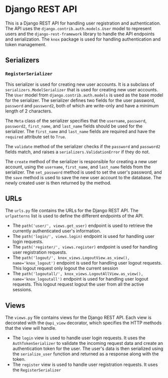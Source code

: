 # Django REST API

This is a Django REST API for handling user registration and authentication. The API uses the `django.contrib.auth.models.User` model to represent users and the `django-rest-framework` library to handle the API endpoints and serialization. The `knox` package is used for handling authentication and token management.

## Serializers

### `RegisterSerializer`

This serializer is used for creating new user accounts. It is a subclass of `serializers.ModelSerializer` that is used for creating new user accounts. The `User` model from `django.contrib.auth.models` is used as the base model for the serializer. The serializer defines two fields for the user password, `password` and `password2`, both of which are write-only and have a minimum length of 2 characters.

The `Meta` class of the serializer specifies that the `username`, `password`, `password2`, `first_name`, and `last_name` fields should be used for the serializer. The `first_name` and `last_name` fields are required and have the `required` attribute set to `True`.

The `validate` method of the serializer checks if the `password` and `password2` fields match, and raises a `serializers.ValidationError` if they do not.

The `create` method of the serializer is responsible for creating a new user account, using the `username`, `first_name`, and `last_name` fields from the serializer. The `set_password` method is used to set the user's password, and the `save` method is used to save the new user account to the database. The newly created user is then returned by the method.

## URLs

The `urls.py` file contains the URLs for the Django REST API. The `urlpatterns` list is used to define the different endpoints of the API. 

- The `path('user/', views.get_user)` endpoint is used to retrieve the currently authenticated user's information.
- The `path('login/', views.login)` endpoint is used for handling user login requests.
- The `path('register/', views.register)` endpoint is used for handling user registration requests.
- The `path('logout/', knox_views.LogoutView.as_view(), name='knox_logout')` endpoint is used for handling user logout requests. This logout request only logout the current session
- The `path('logoutall/', knox_views.LogoutAllView.as_view(), name='knox_logoutall')` endpoint is used for handling user logout requests. This logout request logout the user from all the active sessions.

## Views

The `views.py` file contains views for the Django REST API. Each view is decorated with the `@api_view` decorator, which specifies the HTTP methods that the view will handle. 

- The `login` view is used to handle user login requests. It uses the `AuthTokenSerializer` to validate the incoming request data and create an authentication token for the user. The user's data is then serialized using the `serialize_user` function and returned as a response along with the token.
- The `register` view is used to handle user registration requests. It uses the `RegisterSerializer`
